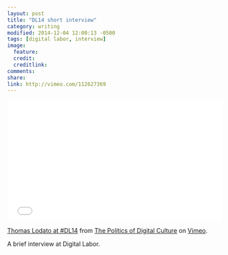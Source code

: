 ```yaml
---
layout: post
title: "DL14 short interview"
category: writing
modified: 2014-12-04 12:00:13 -0500
tags: [digital labor, interview]
image:
  feature: 
  credit: 
  creditlink: 
comments: 
share: 
link: http://vimeo.com/112627369
---
```

<iframe src="//player.vimeo.com/video/112627369" width="500" height="281" frameborder="0" webkitallowfullscreen mozallowfullscreen allowfullscreen></iframe> <p><a href="http://vimeo.com/112627369">Thomas Lodato at #DL14</a> from <a href="http://vimeo.com/mobilityshifts">The Politics of Digital Culture</a> on <a href="https://vimeo.com">Vimeo</a>.</p>

A brief interview at Digital Labor.